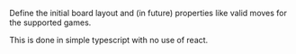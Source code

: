 Define the initial board layout and (in future) properties like valid moves for the supported
games.

This is done in simple typescript with no use of react.
